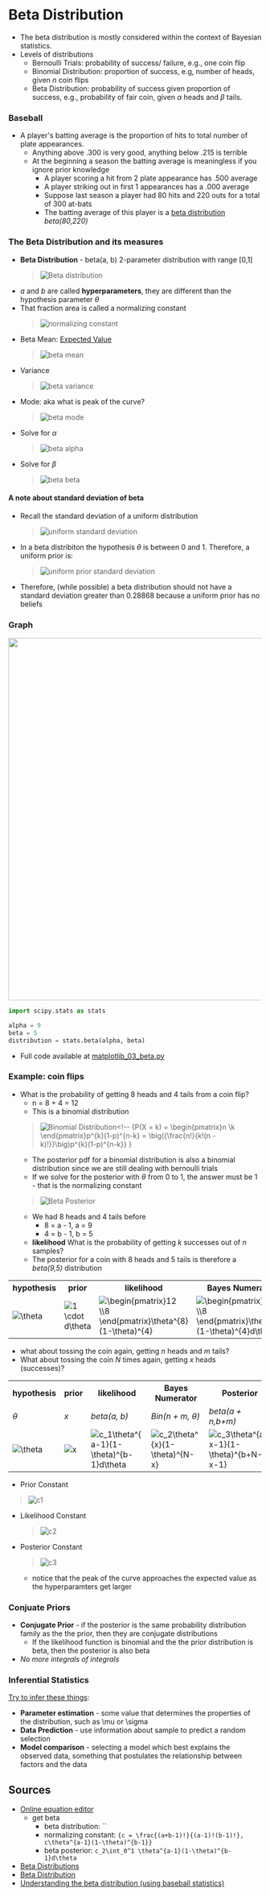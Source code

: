 # Beta Distribution

* The beta distribution is mostly considered within the context of Bayesian statistics.
* Levels of distributions
  * Bernoulli Trials: probability of success/ failure, e.g., one coin flip
  * Binomial Distribution: proportion of success, e.g, number of heads, given <em>n</em> coin flips
  * Beta Distribution: probability of success given proportion of success, e.g., probability of fair coin, given <em>&alpha;</em> heads and <em>&beta;</em> tails.

### Baseball

* A player's batting average is the proportion of hits to total number of plate appearances.
  * Anything above .300 is very good, anything below .215 is terrible
  * At the beginning a season the batting average is meaningless if you ignore prior knowledge
    * A player scoring a hit from 2 plate appearance has .500 average
    * A player striking out in first 1 appearances has a .000 average
    * Suppose last season a player had 80 hits and 220 outs for a total of 300 at-bats
    * The batting average of this player is a [beta distribution](http://varianceexplained.org/statistics/beta_distribution_and_baseball/) *beta(80,220)*

### The Beta Distribution and its measures

* **Beta Distribution** - beta(a, b) 2-parameter distribution with range [0,1]
  > ![Beta distribution](./img/56786ea0-b970-49d0-9a4a-b5fc2c891c13.png)<!--
    {f(\theta) = \frac{(a+b-1)!}{(a-1)!(b-1)!}\theta^{a-1}(1-\theta)^{b-1}}
    -->
* *a* and *b* are called **hyperparameters**, they are different than the hypothesis parameter *&theta;*
* That fraction area is called a normalizing constant
  > ![normalizing constant](./img/c5d1c8a8-d6a1-4629-ac87-0321d01de1f6.png)<!--
    {c = \frac{(a+b-1)!}{(a-1)!(b-1)!}, c\theta^{a-1}(1-\theta)^{b-1}}
    -->
* Beta Mean: [Expected Value](http://pj.freefaculty.org/guides/stat/Distributions/DistributionWriteups/Beta/Beta.pdf)
  > ![beta mean](./img/5d6b37fc-580a-4a9f-a792-efdef29d3811.png)<!--
    E(\theta) = \mu = \frac{a}{a+b}
    -->
* Variance
  > ![beta variance](./img/e02cd9d5-1f08-47fa-aaf7-df630154d91f.png)<!--
    \sigma^2  = \frac{a\cdot b}{(a+b)^2(a + b + 1)}
    -->
* Mode: aka what is peak of the curve?
  > ![beta mode](./img/f2b2fc98-70aa-45dc-8932-4481bb377b43.png)<!--
    \gamma  = \frac{a-1}{a+b-2}
    -->
* Solve for <em>&alpha;</em>
  > ![beta alpha](./img/592ddcea-1109-49a2-9f16-69c482c3a74e.png)<!--
    {\alpha = \left(\frac{1-\mu}{\sigma^2} - \frac{1}{\mu} \right) \mu^2}
    -->
* Solve for <em>&beta;</em>
  > ![beta beta](./img/784e6d37-cf87-45bf-a187-2d859b7041ac.png)<!--
    {\beta = \alpha\left( \frac{1}{\mu} - 1 \right)}
    -->

#### A note about standard deviation of beta

* Recall the standard deviation of a uniform distribution
  > ![uniform standard deviation](./img/589ca684-1b99-4c60-a24f-97747494db3e.png)<!--
    \sigma = \frac{b-a}{\sqrt{12}}
    -->
* In a beta distribiton the hypothesis <em>&theta;</em> is between 0 and 1. Therefore, a uniform prior is:
  > ![uniform prior standard deviation](./img/589ca684-1b99-4c60-a24f-97747494db3e.png)<!--
    \sigma = \frac{1 - 0}{\sqrt{12}} = 0.28868
    -->
* Therefore, (while possible) a beta distribution should not have a standard deviation greater than 0.28868 because a uniform prior has no beliefs

### Graph

<p align="center">
  <img src="./img/18eb3f64-26e1-47e4-9f56-d6334d7267e6.png" width="720" />
</p>

```python
import scipy.stats as stats

alpha = 9
beta = 5
distribution = stats.beta(alpha, beta)
```

* Full code available at [matplotlib_03_beta.py](../demos/libraries/matplotlib/matplotlib_03_beta.py)

### Example: coin flips

* What is the probability of getting 8 heads and 4 tails from a coin flip?
  * n = 8 + 4 = 12
  * This is a binomial distribution
  > ![Binomial Distribution](./img/ee2f4eba-449d-4790-bdbf-9d53da126aa6.png)<!--
    {P(X = k) =
    \begin{pmatrix}n \\k \end{pmatrix}p^{k}(1-p)^{n-k} =
    \big({\frac{n!}{k!(n - k)!}}\big)p^{k}(1-p)^{n-k}}
    }
  * The posterior pdf for a binomial distribution is also a binomial distribution since we are still dealing with bernoulli trials
  * If we solve for the posterior with *&theta;* from 0 to 1, the answer must be 1 - that is the normalizing constant
  > ![Beta Posterior](./img/c7b2de3b-bc90-46df-a92e-678e4a4fc2c4.png)
  * We had 8 heads and 4 tails before
    * 8 = a - 1, a = 9
    * 4 = b - 1, b = 5
  * **likelihood** What is the probability of getting *k* successes out of *n* samples?
  * The posterior for a coin with 8 heads and 5 tails is therefore a *beta(9,5)* distribution

<table>
    <tr>
        <th>hypothesis</th>
        <th>prior</th>
        <th>likelihood</th>
        <th>Bayes Numerator</th>
        <th>Posterior</th>
    </tr>
    <tr>
        <td><img
            alt="\theta"
            src="./img/6384aa3f-acfd-436a-bea7-6961839deb07.png" /></td>
        <td><img
            alt="1 \cdot d\theta"
            src="./img/c912ead2-ee1a-4f4d-a2fc-a99c16601a0d.png" /></td>
        <td><img
            alt="\begin{pmatrix}12 \\8 \end{pmatrix}\theta^{8}(1-\theta)^{4}"
            src="./img/7a76e220-b451-40af-9088-79d4a6d33979.png" /></td>
        <td><img
            alt="\begin{pmatrix}12 \\8 \end{pmatrix}\theta^{8}(1-\theta)^{4}d\theta"
            src="./img/e35d1363-2c11-4af1-ab47-06792c2e9ce7.png" /></td>
        <td><img
            alt="c_2\theta^{8}(1-\theta)^{4}d\theta"
            src="./img/59af6c9d-847f-48a1-b8e0-20da5bd7763a.png" /></td>
    </tr>
</table>

* what about tossing the coin again, getting *n* heads and *m* tails?
* What about tossing the coin *N* times again, getting *x* heads (successes)?


<table>
    <tr>
        <th>hypothesis</th>
        <th>prior</th>
        <th>likelihood</th>
        <th>Bayes Numerator</th>
        <th>Posterior</th>
    </tr>
    <tr>
        <td><em>&theta;</em></td>
        <td><em>x</em></td>
        <td><em>beta(a, b)</em></td>
        <td><em>Bin(n + m, &theta;)</em></td>
        <td><em>beta(a + n,b+m)</em></td>
    </tr>
    <tr>
        <td><img
            alt="\theta"
            src="./img/6384aa3f-acfd-436a-bea7-6961839deb07.png" /></td>
        <td><img
            alt="x"
            src="./img/c2eb2bdd-4e87-4c24-a1bb-e75fe74e4d97.png" /></td>
        <td><img
            alt="c_1\theta^{a-1}(1-\theta)^{b-1}d\theta"
            src="./img/df86bc72-42a7-45cb-8684-72c04ee31b8b.png" /></td>
        <td><img
            alt="c_2\theta^{x}(1-\theta)^{N-x}"
            src="./img/ad18c07b-0d54-44e7-8fda-f6c2ff054959.png" /></td>
        <td><img
            alt="c_3\theta^{a+x-1}(1-\theta)^{b+N-x-1}"
            src="./img/6f973f55-8bfe-4212-9dbe-2b134ba630bc.png" /></td>
    </tr>
</table>

* Prior Constant
> ![c1](./img/e2e7e975-71d0-4a3c-b865-b47531751055.png)<!--
  c_1 = \frac{(a+b-1)!}{(a-1)!(b-1)!} -->
* Likelihood Constant
  > ![c2](./img/6f15ce85-f7c5-40ba-be15-bc4f2c547e88.png)<!--
  c_2 = \begin{pmatrix}N \\x \end{pmatrix} = \frac{N!}{x!(N-x)!} -->
* Posterior Constant
  > ![c3](./img/b2e3b028-aa45-465e-840c-be212c0256d8.png)<!--
  c_3 = \frac{(a+b+N-1)!}{(a+x-1)!(b+N-x-1)!} -->

  * notice that the peak of the curve approaches the expected value as the hyperparamters get larger

### Conjuate Priors

* **Conjugate Prior** - if the posterior is the same probability distribution family as the the prior, then they are conjugate distributions
  * If the likelihood function is binomial and the the prior distribution is beta, then the posterior is also beta
* *No more integrals of integrals*

### Inferential Statistics

[Try to infer these things](https://www.probabilisticworld.com/frequentist-bayesian-approaches-inferential-statistics/):

* **Parameter estimation** - some value that determines the properties of the distribution, such as \mu or \sigma
* **Data Prediction** - use information about sample to predict a random selection
* **Model comparison** - selecting a model which best explains the observed data, something that postulates the relationship between factors and the data


## Sources

* [Online equation editor](https://www.codecogs.com/latex/eqneditor.php)
  * get beta
    * beta distribution: ``
    * normalizing constant: `{c = \frac{(a+b-1)!}{(a-1)!(b-1)!}, c\theta^{a-1}(1-\theta)^{b-1}}`
    * beta posterior: `c_2\int_0^1 \theta^{a-1}(1-\theta)^{b-1}d\theta`
* [Beta Distributions](https://ocw.mit.edu/courses/mathematics/18-05-introduction-to-probability-and-statistics-spring-2014/readings/MIT18_05S14_Reading14a.pdf)
* [Beta Distribution](http://pj.freefaculty.org/guides/stat/Distributions/DistributionWriteups/Beta/Beta.pdf)
* [Understanding the beta distribution (using baseball statistics)](http://varianceexplained.org/statistics/beta_distribution_and_baseball/)
